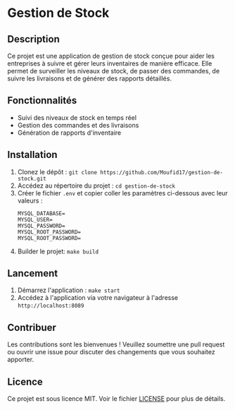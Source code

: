 # Gestion de Stock

## Description

Ce projet est une application de gestion de stock conçue pour aider les entreprises à suivre et gérer leurs inventaires de manière efficace. Elle permet de surveiller les niveaux de stock, de passer des commandes, de suivre les livraisons et de générer des rapports détaillés.

## Fonctionnalités

- Suivi des niveaux de stock en temps réel
- Gestion des commandes et des livraisons
- Génération de rapports d'inventaire

## Installation

1. Clonez le dépôt : `git clone https://github.com/Moufid17/gestion-de-stock.git`
2. Accédez au répertoire du projet : `cd gestion-de-stock`
3. Créer le fichier `.env` et copier coller les paramètres ci-dessous avec leur valeurs :
    ```
    MYSQL_DATABASE=
    MYSQL_USER=
    MYSQL_PASSWORD=
    MYSQL_ROOT_PASSWORD=
    MYSQL_ROOT_PASSWORD=
    ```
4. Builder le projet:  `make build`

## Lancement

1. Démarrez l'application : `make start`
2. Accédez à l'application via votre navigateur à l'adresse `http://localhost:8089`

## Contribuer

Les contributions sont les bienvenues ! Veuillez soumettre une pull request ou ouvrir une issue pour discuter des changements que vous souhaitez apporter.

## Licence

Ce projet est sous licence MIT. Voir le fichier [LICENSE](LICENSE) pour plus de détails.
